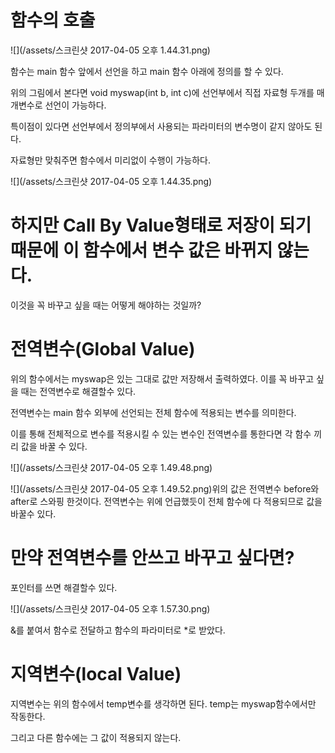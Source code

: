 # 함수의 호출

![](/assets/스크린샷 2017-04-05 오후 1.44.31.png)

함수는 main 함수 앞에서 선언을 하고 main 함수 아래에 정의를 할 수 있다.

위의 그림에서 본다면 void myswap\(int b, int c\)에 선언부에서 직접 자료형 두개를 매개변수로 선언이 가능하다.

특이점이 있다면 선언부에서 정의부에서 사용되는 파라미터의 변수명이 같지 않아도 된다.

자료형만 맞춰주면 함수에서 미리없이 수행이 가능하다.

![](/assets/스크린샷 2017-04-05 오후 1.44.35.png)

# 하지만 Call By Value형태로 저장이 되기 때문에 이 함수에서 변수 값은 바뀌지 않는다.

이것을 꼭 바꾸고 싶을 때는 어떻게 해야하는 것일까?

# 전역변수\(Global Value\)

위의 함수에서는 myswap은 있는 그대로 값만 저장해서 출력하였다. 이를 꼭 바꾸고 싶을 때는 전역변수로 해결할수 있다.

전역변수는 main 함수 외부에 선언되는 전체 함수에 적용되는 변수를 의미한다.

이를 통해 전체적으로 변수를 적용시킬 수 있는 변수인 전역변수를 통한다면 각 함수 끼리 값을 바꿀 수 있다.

![](/assets/스크린샷 2017-04-05 오후 1.49.48.png)

![](/assets/스크린샷 2017-04-05 오후 1.49.52.png)위의 값은 전역변수 before와 after로 스와핑 한것이다. 전역변수는 위에 언급했듯이 전체 함수에 다 적용되므로 값을 바꿀수 있다.

# 만약 전역변수를 안쓰고 바꾸고 싶다면?

포인터를 쓰면 해결할수 있다.

![](/assets/스크린샷 2017-04-05 오후 1.57.30.png)

&를 붙여서 함수로 전달하고 함수의 파라미터로 \*로 받았다.

# 지역변수\(local Value\)

지역변수는 위의 함수에서 temp변수를 생각하면 된다. temp는 myswap함수에서만 작동한다.

그리고 다른 함수에는 그 값이 적용되지 않는다. 



